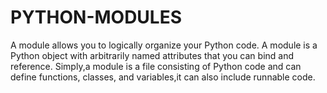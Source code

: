 # PYTHON-MODULES
A module allows you to logically organize your Python code. A module is a Python object with arbitrarily named attributes that you can bind and reference. Simply,a module is a file consisting of Python code and can define functions, classes, and variables,it can also include runnable code. 
